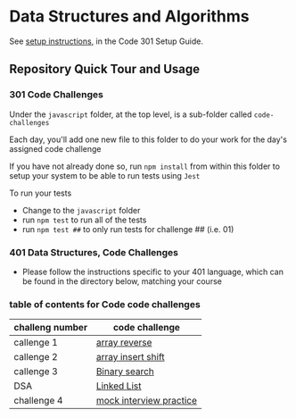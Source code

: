 # Data Structures and Algorithms

See [setup instructions](https://codefellows.github.io/setup-guide/code-301/2-code-challenges), in the Code 301 Setup Guide.

## Repository Quick Tour and Usage

### 301 Code Challenges

Under the `javascript` folder, at the top level, is a sub-folder called `code-challenges`

Each day, you'll add one new file to this folder to do your work for the day's assigned code challenge

If you have not already done so, run `npm install` from within this folder to setup your system to be able to run tests using `Jest`

To run your tests

- Change to the `javascript` folder
- run `npm test` to run all of the tests
- run `npm test ##` to only run tests for challenge ## (i.e. 01)

### 401 Data Structures, Code Challenges

- Please follow the instructions specific to your 401 language, which can be found in the directory below, matching your course

### table of contents for Code code challenges

| challeng number | code challenge                                                                              |
| --------------- | ------------------------------------------------------------------------------------------- |
| callenge 1      | [array reverse](./javascript/code-challenges/reverse-array/reverse-array.md)                |
| callenge 2      | [array insert shift](./javascript/code-challenges/array-insert-shift/array-insert-shift.md) |
| callenge 3      | [Binary search](./javascript/code-challenges/array-binary-search/array-binary-search.md)    |
| DSA             | [Linked List](./javascript/linked-list/linked-list.md)                                      |
| challenge 4     | [mock interview practice](./javascript/code-challenges/mock-interview/mock-interview.md)    |
